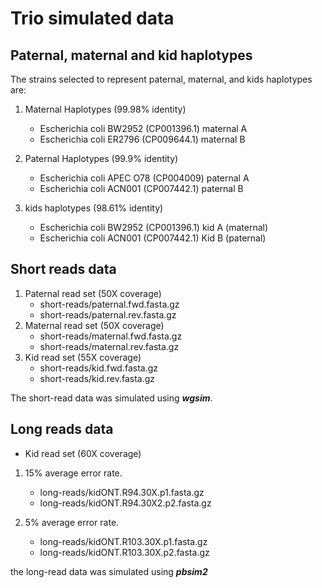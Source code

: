 
# Trio simulated data



## Paternal, maternal and kid haplotypes

The strains selected to represent paternal, maternal, and kids haplotypes are:

1. Maternal Haplotypes (99.98% identity)
	- Escherichia coli BW2952 (CP001396.1) maternal A
	- Escherichia coli ER2796 (CP009644.1) maternal B

2. Paternal Haplotypes (99.9% identity)
	- Escherichia coli APEC O78 (CP004009) paternal A
	- Escherichia coli ACN001 (CP007442.1) paternal B
	
3. kids haplotypes (98.61% identity)
	- Escherichia coli BW2952 (CP001396.1) kid A (maternal)
	- Escherichia coli ACN001 (CP007442.1) Kid B (paternal)

## Short reads data

1. Paternal read set (50X coverage)
	- short-reads/paternal.fwd.fasta.gz
	- short-reads/paternal.rev.fasta.gz
1. Maternal read set (50X coverage)
	- short-reads/maternal.fwd.fasta.gz
	- short-reads/maternal.rev.fasta.gz
1. Kid read set (55X coverage)
	- short-reads/kid.fwd.fasta.gz
	- short-reads/kid.rev.fasta.gz

The short-read data was simulated using ***wgsim***.

## Long reads data

- Kid read set (60X coverage)

1. 15% average error rate.
	- long-reads/kidONT.R94.30X.p1.fasta.gz
	- long-reads/kidONT.R94.30X2.p2.fasta.gz
	
2. 5% average error rate.
	- long-reads/kidONT.R103.30X.p1.fasta.gz
	- long-reads/kidONT.R103.30X.p2.fasta.gz

the long-read data was simulated using ***pbsim2***
